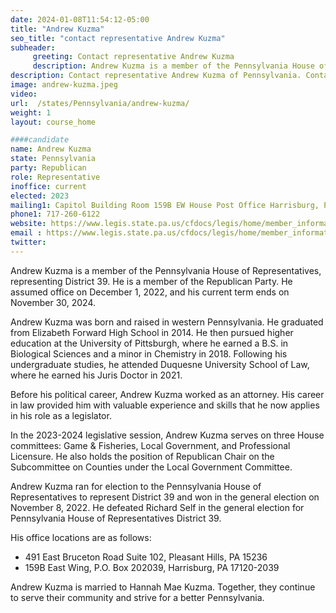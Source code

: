 ```yaml
---
date: 2024-01-08T11:54:12-05:00
title: "Andrew Kuzma"
seo_title: "contact representative Andrew Kuzma"
subheader:
     greeting: Contact representative Andrew Kuzma
     description: Andrew Kuzma is a member of the Pennsylvania House of Representatives, representing District 39. He is a member of the Republican Party. He assumed office on December 1, 2022, and his current term ends on November 30, 2024.
description: Contact representative Andrew Kuzma of Pennsylvania. Contact information for Andrew Kuzma includes email address, phone number, and mailing address.
image: andrew-kuzma.jpeg
video:
url:  /states/Pennsylvania/andrew-kuzma/
weight: 1
layout: course_home

####candidate
name: Andrew Kuzma
state: Pennsylvania
party: Republican
role: Representative
inoffice: current
elected: 2023
mailing1: Capitol Building Room 159B EW House Post Office Harrisburg, PA 17120
phone1: 717-260-6122
website: https://www.legis.state.pa.us/cfdocs/legis/home/member_information/House_bio.cfm?id=1946/
email : https://www.legis.state.pa.us/cfdocs/legis/home/member_information/House_bio.cfm?id=1946/
twitter:
---
```


Andrew Kuzma is a member of the Pennsylvania House of Representatives, representing District 39. He is a member of the Republican Party. He assumed office on December 1, 2022, and his current term ends on November 30, 2024.

Andrew Kuzma was born and raised in western Pennsylvania. He graduated from Elizabeth Forward High School in 2014. He then pursued higher education at the University of Pittsburgh, where he earned a B.S. in Biological Sciences and a minor in Chemistry in 2018. Following his undergraduate studies, he attended Duquesne University School of Law, where he earned his Juris Doctor in 2021.

Before his political career, Andrew Kuzma worked as an attorney. His career in law provided him with valuable experience and skills that he now applies in his role as a legislator.

In the 2023-2024 legislative session, Andrew Kuzma serves on three House committees: Game & Fisheries, Local Government, and Professional Licensure. He also holds the position of Republican Chair on the Subcommittee on Counties under the Local Government Committee.

Andrew Kuzma ran for election to the Pennsylvania House of Representatives to represent District 39 and won in the general election on November 8, 2022. He defeated Richard Self in the general election for Pennsylvania House of Representatives District 39.

His office locations are as follows:
- 491 East Bruceton Road Suite 102, Pleasant Hills, PA 15236
- 159B East Wing, P.O. Box 202039, Harrisburg, PA 17120-2039

Andrew Kuzma is married to Hannah Mae Kuzma. Together, they continue to serve their community and strive for a better Pennsylvania.

